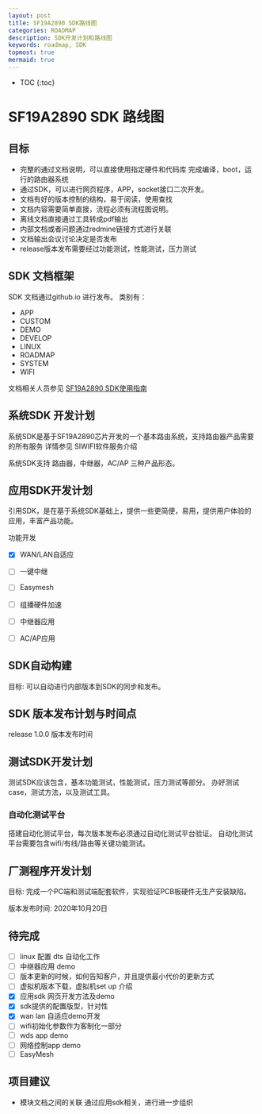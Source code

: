 ```yaml
---
layout: post
title: SF19A2890 SDK路线图
categories: ROADMAP
description: SDK开发计划和路线图
keywords: roadmap, SDK
topmost: true
mermaid: true
---
```


* TOC
{:toc}


# SF19A2890 SDK 路线图

## 目标

- 完整的通过文档说明，可以直接使用指定硬件和代码库 完成编译，boot，运行的路由器系统
- 通过SDK，可以进行网页程序，APP，socket接口二次开发。
- 文档有好的版本控制的结构，易于阅读，使用查找
- 文档内容需要简单直接，流程必须有流程图说明。
- 离线文档直接通过工具转成pdf输出
- 内部文档或者问题通过redmine链接方式进行关联
- 文档输出会议讨论决定是否发布
- release版本发布需要经过功能测试，性能测试，压力测试

## SDK 文档框架

SDK 文档通过github.io 进行发布。
类别有：
- APP
- CUSTOM
- DEMO
- DEVELOP
- LINUX
- ROADMAP
- SYSTEM
- WIFI

文档相关人员参见 [SF19A2890 SDK使用指南](https://bingchunjin.github.io/jbctest.github.io//2020/07/22/A28_SDK_guide/)

## 系统SDK 开发计划

系统SDK是基于SF19A2890芯片开发的一个基本路由系统，支持路由器产品需要的所有服务
详情参见 SIWIFI软件服务介绍

系统SDK支持 路由器，中继器，AC/AP 三种产品形态。

## 应用SDK开发计划

引用SDK，是在基于系统SDK基础上，提供一些更简便，易用，提供用户体验的应用，丰富产品功能。

功能开发
- [x]  WAN/LAN自适应
- [ ]  一键中继
- [ ]  Easymesh
- [ ]  组播硬件加速
- [ ]  中继器应用
- [ ]  AC/AP应用


## SDK自动构建

目标: 可以自动进行内部版本到SDK的同步和发布。


## SDK 版本发布计划与时间点

release 1.0.0 版本发布时间


## 测试SDK开发计划

测试SDK应该包含，基本功能测试，性能测试，压力测试等部分。
办好测试case，测试方法，以及测试工具。

### 自动化测试平台

搭建自动化测试平台，每次版本发布必须通过自动化测试平台验证。
自动化测试平台需要包含wifi/有线/路由等关键功能测试。

## 厂测程序开发计划

目标: 完成一个PC端和测试端配套软件，实现验证PCB板硬件无生产安装缺陷。

版本发布时间: 2020年10月20日


## 待完成

- [ ] linux 配置 dts 自动化工作
- [ ] 中继器应用 demo
- [ ] 版本更新的时候，如何告知客户，并且提供最小代价的更新方式
- [ ] 虚拟机版本下载，虚拟机set up 介绍
- [X] 应用sdk 网页开发方法及demo
- [X] sdk提供的配置版型，针对性
- [X] wan lan 自适应demo开发
- [ ] wifi初始化参数作为客制化一部分
- [ ] wds app demo
- [ ] 网络控制app demo
- [ ] EasyMesh

## 项目建议

- 模块文档之间的关联 通过应用sdk相关，进行进一步组织
